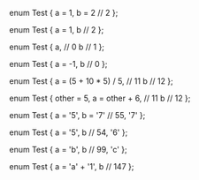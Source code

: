enum Test
{
    a = 1,
    b = 2 // 2
};

enum Test
{
    a = 1,
    b // 2
};

enum Test
{
    a, // 0
    b // 1
};

enum Test
{
    a = -1,
    b // 0
};

enum Test
{
    a = (5 + 10 * 5) / 5, // 11
    b // 12
};

enum Test
{
    other = 5,
    a = other + 6, // 11
    b // 12
};

enum Test
{
    a = '5',
    b = '7' // 55, '7'
};

enum Test
{
    a = '5',
    b // 54, '6'
};

enum Test
{
    a = 'b',
    b // 99, 'c'
};

enum Test
{
    a = 'a' + '1',
    b // 147
};
